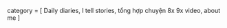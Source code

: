 category = [
    Daily diaries,
    I tell stories,
    tổng hợp chuyện 8x 9x
    video,
    about me
]